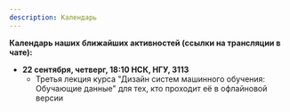 ```yaml
---
description: Календарь
---
```



**Календарь наших ближайших активностей (ссылки на трансляции в чате):**

* **22 сентября, четверг, 18:10 НСК, НГУ, 3113**
  * Третья лекция курса "Дизайн систем машинного обучения: Обучающие данные" для тех, кто проходит её в офлайновой версии

